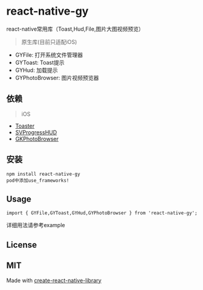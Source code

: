# react-native-gy
react-native常用库（Toast,Hud,File,图片大图视频预览）
> 原生库(目前只适配iOS)
- GYFile: 打开系统文件管理器
- GYToast: Toast提示
- GYHud: 加载提示
- GYPhotoBrowser: 图片视频预览器

## 依赖
> iOS
- [Toaster](https://github.com/devxoul/Toaster)
- [SVProgressHUD](https://github.com/SVProgressHUD/SVProgressHUD)
- [GKPhotoBrowser](https://github.com/QuintGao/GKPhotoBrowser)

## 安装
```
npm install react-native-gy
pod中添加use_frameworks!
```

## Usage
```
import { GYFile,GYToast,GYHud,GYPhotoBrowser } from 'react-native-gy';

```
详细用法请参考example

## License
MIT
---
Made with [create-react-native-library](https://github.com/callstack/react-native-builder-bob)
